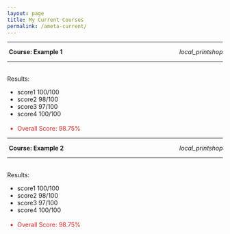 ```yaml
---
layout: page
title: My Current Courses
permalink: /ameta-current/
---
```


<p>
<hr>
<img> <strong>Course: Example 1</strong><i class="material-icons" style="float:right;">local_printshop </i>
<hr>
<br>
Results:
<br>
<ul>
<li>score1 100/100</li>
<li>score2 98/100</li>
<li>score3 97/100</li>
<li>score4 100/100</li>
<br>
<li style="color:#d22727;">Overall Score: 98.75%</li>
</ul>
<hr>
<img> <strong>Course: Example 2</strong><i class="material-icons" style="float:right;">local_printshop </i>
<hr>
<br>
Results:
<br>
<ul>
<li>score1 100/100</li>
<li>score2 98/100</li>
<li>score3 97/100</li>
<li>score4 100/100</li>
<br>
<li style="color:#d22727;">Overall Score: 98.75%</li>
</ul>
<br>
<br>
<br>
<br>
<br>
<br>
<br>
</p>
